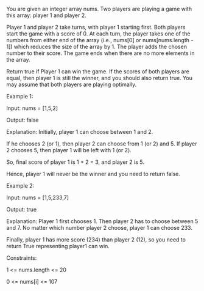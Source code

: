 You are given an integer array nums. Two players are playing a game with this array: player 1 and player 2.

Player 1 and player 2 take turns, with player 1 starting first. Both players start the game with a score of 0. At each turn, 
the player takes one of the numbers from either end of the array (i.e., nums[0] or nums[nums.length - 1]) which reduces the size of the array by 1. 
The player adds the chosen number to their score. The game ends when there are no more elements in the array.

Return true if Player 1 can win the game. If the scores of both players are equal, then player 1 is still the winner, 
and you should also return true. You may assume that both players are playing optimally.



Example 1:

Input: nums = [1,5,2]

Output: false

Explanation: Initially, player 1 can choose between 1 and 2.

If he chooses 2 (or 1), then player 2 can choose from 1 (or 2) and 5. If player 2 chooses 5, then player 1 will be left with 1 (or 2).

So, final score of player 1 is 1 + 2 = 3, and player 2 is 5.

Hence, player 1 will never be the winner and you need to return false.

Example 2:

Input: nums = [1,5,233,7]

Output: true

Explanation: Player 1 first chooses 1. Then player 2 has to choose between 5 and 7. No matter which number player 2 choose, player 1 can choose 233.

Finally, player 1 has more score (234) than player 2 (12), so you need to return True representing player1 can win.


Constraints:

1 <= nums.length <= 20

0 <= nums[i] <= 107